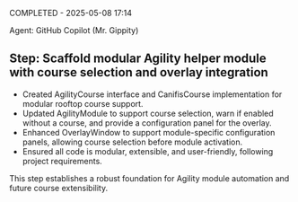 COMPLETED - 2025-05-08 17:14

Agent: GitHub Copilot (Mr. Gippity)

## Step: Scaffold modular Agility helper module with course selection and overlay integration

-   Created AgilityCourse interface and CanifisCourse implementation for modular rooftop course support.
-   Updated AgilityModule to support course selection, warn if enabled without a course, and provide a configuration panel for the overlay.
-   Enhanced OverlayWindow to support module-specific configuration panels, allowing course selection before module activation.
-   Ensured all code is modular, extensible, and user-friendly, following project requirements.

This step establishes a robust foundation for Agility module automation and future course extensibility.
